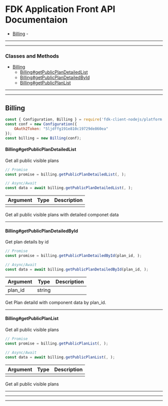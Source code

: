 # FDK Application Front API Documentaion


* [Billing](#Billing) -  

----
----

### Classes and Methods


* [Billing](#Billing)
  * [Billing#getPublicPlanDetailedList](#billinggetpublicplandetailedlist)
  * [Billing#getPublicPlanDetailedById](#billinggetpublicplandetailedbyid)
  * [Billing#getPublicPlanList](#billinggetpublicplanlist)
 

---
---



## Billing

```javascript
const { Configuration, Billing } = require('fdk-client-nodejs/platform')
const conf = new Configuration({
    OAuth2Token: "5ljdffg191e810c19729de860ea"
});
const billing = new Billing(conf);

```


#### Billing#getPublicPlanDetailedList
Get all public visible plans

```javascript
// Promise
const promise = billing.getPublicPlanDetailedList(, );

// Async/Await
const data = await billing.getPublicPlanDetailedList(, );

```

| Argument  |  Type  | Description |
| --------- | ----  | --- |
|  |  |  | 

Get all public visible plans with detailed componet data

---


#### Billing#getPublicPlanDetailedById
Get plan details by id

```javascript
// Promise
const promise = billing.getPublicPlanDetailedById(plan_id, );

// Async/Await
const data = await billing.getPublicPlanDetailedById(plan_id, );

```

| Argument  |  Type  | Description |
| --------- | ----  | --- |
| plan_id | string |  | 

Get Plan detaild with component data by plan_id.

---


#### Billing#getPublicPlanList
Get all public visible plans

```javascript
// Promise
const promise = billing.getPublicPlanList(, );

// Async/Await
const data = await billing.getPublicPlanList(, );

```

| Argument  |  Type  | Description |
| --------- | ----  | --- |
|  |  |  | 

Get all public visible plans

---



---
---
